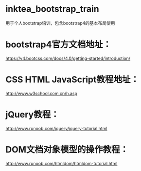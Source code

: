# inktea_bootstrap_train
用于个人bootstrap培训，包含bootstrap4的基本布局使用

# bootstrap4官方文档地址：
https://v4.bootcss.com/docs/4.0/getting-started/introduction/

# CSS HTML JavaScript教程地址：
http://www.w3school.com.cn/h.asp

# jQuery教程：
http://www.runoob.com/jquery/jquery-tutorial.html

# DOM文档对象模型的操作教程：
http://www.runoob.com/htmldom/htmldom-tutorial.html